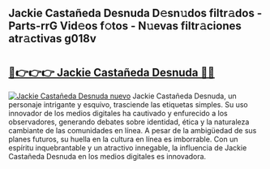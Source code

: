 ## Jackie Castañeda Desnuda D𝚎sn𝚞dos filtr𝚊dos - Parts-rrG Vid𝚎os f𝚘tos - N𝚞evas filtr𝚊ciones atr𝚊ctivas g018v

# <h2><a href="http://mb2kspj.tromn.icu/?c=Jackie+Casta%c3%b1eda+Desnuda">🔗👉👉👉 Jackie Castañeda Desnuda 🔗🔗</a></h2>

[![Jackie Castañeda Desnuda nuevo](https://i.imgur.com/pEAQMta.gif)](http://mb2kspj.tromn.icu/?c=Jackie+Casta%c3%b1eda+Desnuda)
Jackie Castañeda Desnuda, un personaje intrigante y esquivo, trasciende las etiquetas simples. Su uso innovador de los medios digitales ha cautivado y enfurecido a los observadores, generando debates sobre identidad, ética y la naturaleza cambiante de las comunidades en línea. A pesar de la ambigüedad de sus planes futuros, su huella en la cultura en línea es imborrable. Con un espíritu inquebrantable y un atractivo innegable, la influencia de Jackie Castañeda Desnuda en los medios digitales es innovadora.
